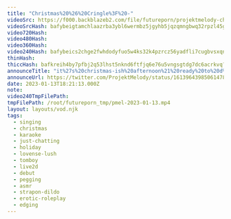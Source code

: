 ```yaml
---
title: "Christmas%20%26%20Cringle%3F%20-"
videoSrc: https://f000.backblazeb2.com/file/futureporn/projektmelody-chaturbate-20230113.mp4
videoSrcHash: bafybeigtamchlaazrba3ybl6wermbz5jgyhb5jqzqmngbwq32rpzl45g74?filename=projektmelody-chaturbate-20230113T182113Z-source.mp4
video720Hash: 
video480Hash: 
video360Hash: 
video240Hash: bafybeics2chge2fwhdodyfuo5w4ks32k4pzrcz56yadfli7cugbvsxqnk4?filename=projektmelody-chaturbate-20230113T182113Z-240p.mp4
thinHash: 
thiccHash: bafkreih4by7pfbj2q53lhst5nknd6ftfjq6e76u5vngsgtdg7dc6acrkvq?filename=20230113T182113Z-thicc.jpg
announceTitle: "it%27s%20christmas-ish%20afternoon%21%20ready%20to%20d%2ack%20my%20halls%21"
announceUrl: https://twitter.com/ProjektMelody/status/1613964398506147853
date: 2023-01-13T18:21:13.000Z
note: 
video240TmpFilePath: 
tmpFilePath: /root/futureporn_tmp/pmel-2023-01-13.mp4
layout: layouts/vod.njk
tags:
  - singing
  - christmas
  - karaoke
  - just-chatting
  - holiday
  - lovense-lush
  - tomboy
  - live2d
  - debut
  - pegging
  - asmr
  - strapon-dildo
  - erotic-roleplay
  - edging
---
```

